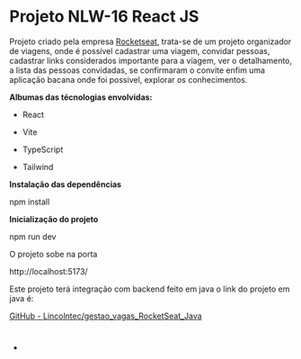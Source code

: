 # Projeto NLW-16 React JS

Projeto criado pela empresa [Rocketseat](https://www.rocketseat.com.br/), trata-se de um projeto organizador de viagens, onde é possível cadastrar uma viagem, convidar pessoas, cadastrar links considerados importante para a viagem, ver o detalhamento, a lista das pessoas convidadas, se confirmaram o convite enfim uma aplicação bacana onde foi possivel, explorar os conhecimentos.



**Albumas das técnologias envolvidas:**

* React

* Vite

* TypeScript

* Tailwind



**Instalação das dependências**

npm install



**Inicialização do projeto**

npm run dev

O projeto sobe na porta

http://localhost:5173/



Este projeto terá integração com backend feito em java o link do projeto em java é:

[GitHub - Lincolntec/gestao_vagas_RocketSeat_Java](https://github.com/Lincolntec/gestao_vagas_RocketSeat_Java)















# 



- 
